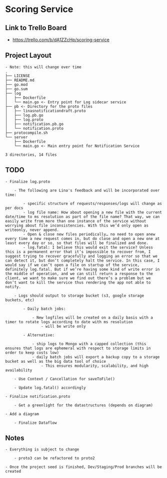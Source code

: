 # Scoring Service

## Link to Trello Board

- <https://trello.com/b/dA1ZZcHp/scoring-service>

## Project Layout

    - Note: this will change over time
    .
    ├── LICENSE
    ├── README.md
    ├── go.mod
    ├── go.sum
    ├── log
    │   ├── Dockerfile
    │   └── main.go <- Entry point for Log sidecar service
    ├── pb <- Directory for the proto files
    │   ├── linasnotificationdraft.proto
    │   ├── log.pb.go
    │   ├── log.proto
    │   ├── notification.pb.go
    │   └── notification.proto
    ├── protocompile.sh
    └── server
        ├── Dockerfile
        └── main.go <- Main entry point for Notification Service

    3 directories, 14 files

## TODO

    - Finalize log.proto

        - The following are Lina's feedback and will be incorporated over time:

            - specific structure of requests/responses/logs will change as per docs
            - log file name: How about opening a new file with the current date/time to ms resolution as part of the file name? That way, we can easily write from more than one instance of the service without worrying about file inconsistencies. With this we’d only open as writeonly, never append.
            - Open & close new files periodically… no need to open anew every time a new request comes in, but do close and open a new one at least every day or so, so that files will be finalized and done.
            - log.fatal: I believe this would exit the service? Unless this is a permanent error that it’s impossible to recover from, I suggest trying to recover gracefully and logging an error so that we can detect it, but don’t completely halt the service. In this case, I would say if we can’t open a file on startup of the service, definitely log.fatal. But if we’re having some kind of write error in the middle of operation, and we can still return a response to the client, we want to make sure we find out there’s a problem but we don’t want to kill the service thus rendering the app not able to notify.

        - Logs should output to storage bucket (s3, google storage buckets, etc)

            - Daily batch jobs:
                
                - New logfiles will be created on a daily basis with a timer to rotate logs according to date with ms resolution
                    - will be write only

            - Alternative:

                - ship logs to Mongo with a capped collection (this ensures that logs are ephemeral with respect to storage limits in order to keep costs low)
                - daily batch jobs will export a backup copy to a storage bucket as well as the big data tool of choice
                    - This ensures modularity, scalability, and high availability

        - Use Context / Cancellation for saveToFile()

        - Update log.fatal() accordingly
    
    - Finalize notification.proto
        
        - Get a greenlight for the datastructures (depends on diagram)

    - Add a diagram
        
        - Finalize Dataflow

## Notes

    - Everything is subject to change
        
        - proto3 can be refactored to proto2

    - Once the project seed is finished, Dev/Staging/Prod branches will be created
